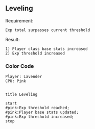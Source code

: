 ## Leveling

Requirement: 

    Exp total surpasses current threshold

Result:

    1) Player class base stats increased
    2) Exp threshold increased

### Color Code

    Player: Lavender
    CPU: Pink

```plantuml

title Leveling

start
#pink:Exp threshold reached;
#pink:Player base stats updated;
#pink:Exp threshold increased;
stop
```
